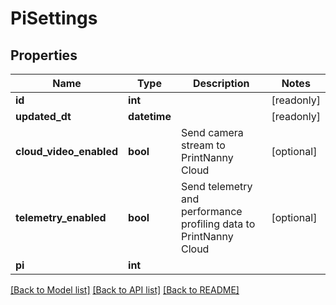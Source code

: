 # PiSettings


## Properties
Name | Type | Description | Notes
------------ | ------------- | ------------- | -------------
**id** | **int** |  | [readonly] 
**updated_dt** | **datetime** |  | [readonly] 
**cloud_video_enabled** | **bool** | Send camera stream to PrintNanny Cloud | [optional] 
**telemetry_enabled** | **bool** | Send telemetry and performance profiling data to PrintNanny Cloud | [optional] 
**pi** | **int** |  | 

[[Back to Model list]](../README.md#documentation-for-models) [[Back to API list]](../README.md#documentation-for-api-endpoints) [[Back to README]](../README.md)


